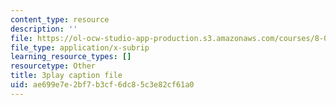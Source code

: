 ```yaml
---
content_type: resource
description: ''
file: https://ol-ocw-studio-app-production.s3.amazonaws.com/courses/8-01sc-classical-mechanics-fall-2016/ae699e7e2bf7b3cf6dc85c3e82cf61a0_7TljYDljC5w.srt
file_type: application/x-subrip
learning_resource_types: []
resourcetype: Other
title: 3play caption file
uid: ae699e7e-2bf7-b3cf-6dc8-5c3e82cf61a0
---
```

